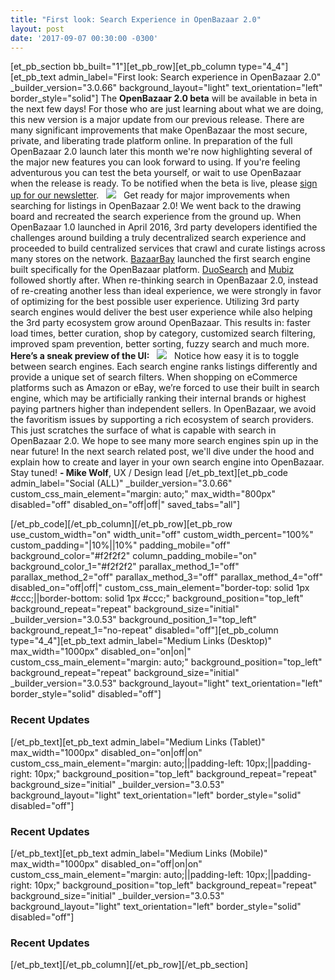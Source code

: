 ```yaml
---
title: "First look: Search Experience in OpenBazaar 2.0" 
layout: post
date: '2017-09-07 00:30:00 -0300'
---
```

        
\[et\_pb\_section bb\_built="1"\]\[et\_pb\_row\]\[et\_pb\_column type="4\_4"\]\[et\_pb\_text admin\_label="First look: Search experience in OpenBazaar 2.0" \_builder\_version="3.0.66" background\_layout="light" text\_orientation="left" border\_style="solid"\] The **OpenBazaar 2.0 beta** will be available in beta in the next few days! For those who are just learning about what we are doing, this new version is a major update from our previous release. There are many significant improvements that make OpenBazaar the most secure, private, and liberating trade platform online. In preparation of the full OpenBazaar 2.0 launch later this month we're now highlighting several of the major new features you can look forward to using. If you're feeling adventurous you can test the beta yourself, or wait to use OpenBazaar when the release is ready. To be notified when the beta is live, please [sign up for our newsletter](http://ob1.us14.list-manage1.com/subscribe?u=ebb5d4d5a336e9beebdc36911&id=66c0aaaa42).   ![](https://www.openbazaar.org/wp-content/uploads/2017/09/OpenBazaar-2.0-Search-Experience-1024x663.png)   Get ready for major improvements when searching for listings in OpenBazaar 2.0! We went back to the drawing board and recreated the search experience from the ground up. When OpenBazaar 1.0 launched in April 2016, 3rd party developers identified the challenges around building a truly decentralized search experience and proceeded to build centralized services that crawl and curate listings across many stores on the network. [BazaarBay](http://bazaarbay.org/) launched the first search engine built specifically for the OpenBazaar platform. [DuoSearch](https://duosear.ch/) and [Mubiz](https://mubiz.com/) followed shortly after. When re-thinking search in OpenBazaar 2.0, instead of re-creating another less than ideal experience, we were strongly in favor of optimizing for the best possible user experience. Utilizing 3rd party search engines would deliver the best user experience while also helping the 3rd party ecosystem grow around OpenBazaar. This results in: faster load times, better curation, shop by category, customized search filtering, improved spam prevention, better sorting, fuzzy search and much more. **Here’s a sneak preview of the UI:**   ![](https://gifyu.com/images/openbazaar-2.0-discover-experience.gif)   Notice how easy it is to toggle between search engines. Each search engine ranks listings differently and provide a unique set of search filters. When shopping on eCommerce platforms such as Amazon or eBay, we’re forced to use their built in search engine, which may be artificially ranking their internal brands or highest paying partners higher than independent sellers. In OpenBazaar, we avoid the favoritism issues by supporting a rich ecosystem of search providers. This just scratches the surface of what is capable with search in OpenBazaar 2.0. We hope to see many more search engines spin up in the near future! In the next search related post, we'll dive under the hood and explain how to create and layer in your own search engine into OpenBazaar. Stay tuned! **\- Mike Wolf**, UX / Design lead \[/et\_pb\_text\]\[et\_pb\_code admin\_label="Social (ALL)" \_builder\_version="3.0.66" custom\_css\_main\_element="margin: auto;" max\_width="800px" disabled="off" disabled\_on="off|off|" saved\_tabs="all"\]<div width="100%" style="margin: 0 auto !important;"><!-- \[et\_pb\_line\_break\_holder\] --><!-- \[et\_pb\_line\_break\_holder\] --><div class="a2a\_kit a2a\_kit\_size\_32 a2a\_default\_style"><!-- \[et\_pb\_line\_break\_holder\] --> <a class="a2a\_button\_tumblr"></a><!-- \[et\_pb\_line\_break\_holder\] --> <a class="a2a\_button\_facebook"></a><!-- \[et\_pb\_line\_break\_holder\] --> <a class="a2a\_button\_twitter"></a><!-- \[et\_pb\_line\_break\_holder\] --> <a class="a2a\_dd" href="https://www.addtoany.com/share"></a><!-- \[et\_pb\_line\_break\_holder\] --></div><!-- \[et\_pb\_line\_break\_holder\] --><!-- \[et\_pb\_line\_break\_holder\] --><script async src="https://static.addtoany.com/menu/page.js"></script><!-- \[et\_pb\_line\_break\_holder\] --><!-- \[et\_pb\_line\_break\_holder\] --></div>\[/et\_pb\_code\]\[/et\_pb\_column\]\[/et\_pb\_row\]\[et\_pb\_row use\_custom\_width="on" width\_unit="off" custom\_width\_percent="100%" custom\_padding="|10%||10%" padding\_mobile="off" background\_color="#f2f2f2" column\_padding\_mobile="on" background\_color\_1="#f2f2f2" parallax\_method\_1="off" parallax\_method\_2="off" parallax\_method\_3="off" parallax\_method\_4="off" disabled\_on="off|off|" custom\_css\_main\_element="border-top: solid 1px #ccc;||border-bottom: solid 1px #ccc;" background\_position="top\_left" background\_repeat="repeat" background\_size="initial" \_builder\_version="3.0.53" background\_position\_1="top\_left" background\_repeat\_1="no-repeat" disabled="off"\]\[et\_pb\_column type="4\_4"\]\[et\_pb\_text admin\_label="Medium Links (Desktop)" max\_width="1000px" disabled\_on="on|on|" custom\_css\_main\_element="margin: auto;" background\_position="top\_left" background\_repeat="repeat" background\_size="initial" \_builder\_version="3.0.53" background\_layout="light" text\_orientation="left" border_style="solid" disabled="off"\]

### Recent Updates

\[/et\_pb\_text\]\[et\_pb\_text admin\_label="Medium Links (Tablet)" max\_width="1000px" disabled\_on="on|off|on" custom\_css\_main\_element="margin: auto;||padding-left: 10px;||padding-right: 10px;" background\_position="top\_left" background\_repeat="repeat" background\_size="initial" \_builder\_version="3.0.53" background\_layout="light" text\_orientation="left" border_style="solid" disabled="off"\]

### Recent Updates

\[/et\_pb\_text\]\[et\_pb\_text admin\_label="Medium Links (Mobile)" max\_width="1000px" disabled\_on="off|on|on" custom\_css\_main\_element="margin: auto;||padding-left: 10px;||padding-right: 10px;" background\_position="top\_left" background\_repeat="repeat" background\_size="initial" \_builder\_version="3.0.53" background\_layout="light" text\_orientation="left" border_style="solid" disabled="off"\]

### Recent Updates

\[/et\_pb\_text\]\[/et\_pb\_column\]\[/et\_pb\_row\]\[/et\_pb\_section\]